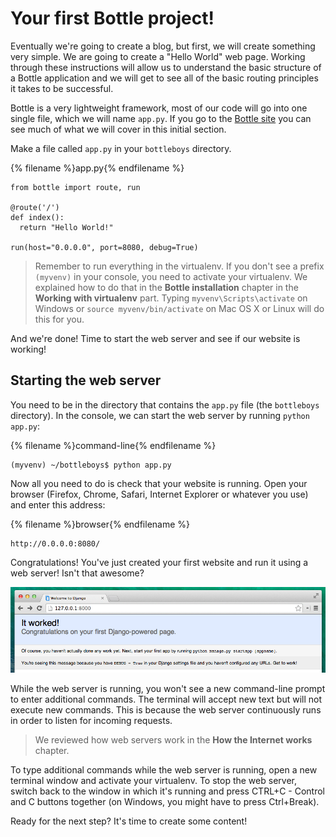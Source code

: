 # Your first Bottle project!

Eventually we're going to create a blog, but first, we will create something very simple.  We are going to create a "Hello World" web page.  Working through these instructions will allow us to understand the basic structure of a Bottle application and we will get to see all of the basic routing principles it takes to be successful.

Bottle is a very lightweight framework, most of our code will go into one single file, which we will name `app.py`.  If you go to the [Bottle site](http://www.math.com/students/worksheet/algebra_sp.html) you can see much of what we will cover in this initial section.

Make a file called `app.py` in your `bottleboys` directory.

{% filename %}app.py{% endfilename %}
```
from bottle import route, run

@route('/')
def index():
  return "Hello World!"

run(host="0.0.0.0", port=8080, debug=True)
```

> Remember to run everything in the virtualenv. If you don't see a prefix `(myvenv)` in your console, you need to activate your virtualenv. We explained how to do that in the __Bottle installation__ chapter in the __Working with virtualenv__ part. Typing `myvenv\Scripts\activate` on Windows or
`source myvenv/bin/activate` on Mac OS X or Linux will do this for you.

And we're done! Time to start the web server and see if our website is working!

## Starting the web server

You need to be in the directory that contains the `app.py` file (the `bottleboys` directory). In the console, we can start the web server by running `python app.py`:

{% filename %}command-line{% endfilename %}
```
(myvenv) ~/bottleboys$ python app.py
```


Now all you need to do is check that your website is running. Open your browser (Firefox, Chrome, Safari, Internet Explorer or whatever you use) and enter this address:

{% filename %}browser{% endfilename %}
```
http://0.0.0.0:8080/
```

Congratulations! You've just created your first website and run it using a web server! Isn't that awesome?

![It worked!](images/it_worked2.png)

While the web server is running, you won't see a new command-line prompt to enter additional commands. The terminal will accept new text but will not execute new commands. This is because the web server continuously runs in order to listen for incoming requests.

> We reviewed how web servers work in the <b>How the Internet works</b> chapter.

To type additional commands while the web server is running, open a new terminal window and activate your virtualenv. To stop the web server, switch back to the window in which it's running and press CTRL+C - Control and C buttons together (on Windows, you might have to press Ctrl+Break).

Ready for the next step? It's time to create some content!
